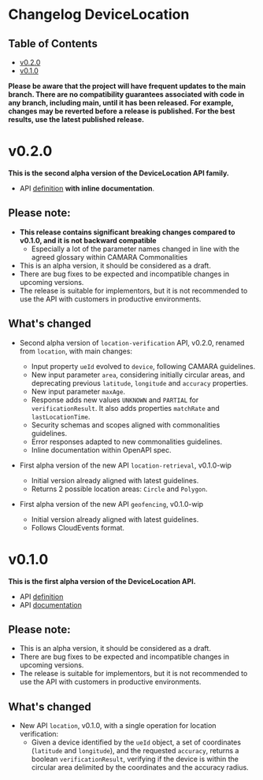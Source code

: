 # Changelog DeviceLocation

## Table of Contents

- [v0.2.0](#v020)
- [v0.1.0](#v010)

**Please be aware that the project will have frequent updates to the main branch. There are no compatibility guarantees associated with code in any branch, including main, until it has been released. For example, changes may be reverted before a release is published. For the best results, use the latest published release.**

# v0.2.0

**This is the second alpha version of the DeviceLocation API family.**

- API [definition](https://github.com/camaraproject/DeviceLocation/tree/release-0.2.0/code/API_definitions) **with inline documentation**.

## Please note:

- **This release contains significant breaking changes compared to v0.1.0, and it is not backward compatible**
  - Especially a lot of the parameter names changed in line with the agreed glossary within CAMARA Commonalities
- This is an alpha version, it should be considered as a draft.
- There are bug fixes to be expected and incompatible changes in upcoming versions. 
- The release is suitable for implementors, but it is not recommended to use the API with customers in productive environments.


## What's changed

* Second alpha version of `location-verification` API, v0.2.0, renamed from `location`, with main changes:

    - Input property `ueId` evolved to `device`, following CAMARA guidelines.
    - New input parameter `area`, considering initially circular areas, and deprecating previous `latitude`, `longitude` and `accuracy` properties.
    - New input parameter `maxAge`.
    - Response adds new values `UNKNOWN` and `PARTIAL` for `verificationResult`. It also adds properties `matchRate` and `lastLocationTime`.
    - Security schemas and scopes aligned with commonalities guidelines.
    - Error responses adapted to new commonalities guidelines.
    - Inline documentation within OpenAPI spec. 

* First alpha version of the new API `location-retrieval`, v0.1.0-wip

    - Initial version already aligned with latest guidelines.
    - Returns 2 possible location areas: `Circle` and `Polygon`.

* First alpha version of the new API `geofencing`, v0.1.0-wip

    - Initial version already aligned with latest guidelines.
    - Follows CloudEvents format.

# v0.1.0

**This is the first alpha version of the DeviceLocation API.** 

- API [definition](https://github.com/camaraproject/DeviceLocation/tree/release-0.1.0/code/API_definitions)
- API [documentation](https://github.com/camaraproject/DeviceLocation/tree/release-0.1.0/documentation/API_documentation)

## Please note:

- This is an alpha version, it should be considered as a draft.
- There are bug fixes to be expected and incompatible changes in upcoming versions. 
- The release is suitable for implementors, but it is not recommended to use the API with customers in productive environments.

## What's changed

* New API `location`, v0.1.0, with a single operation for location verification:
    - Given a device identified by the `ueId` object, a set of coordinates (`latitude` and `longitude`), and the requested `accuracy`, returns a boolean `verificationResult`, verifying if the device is within the circular area delimited by the coordinates and the accuracy radius.  